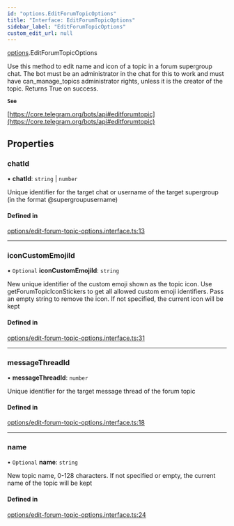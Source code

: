 ```yaml
---
id: "options.EditForumTopicOptions"
title: "Interface: EditForumTopicOptions"
sidebar_label: "EditForumTopicOptions"
custom_edit_url: null
---
```


[options](../modules/options.md).EditForumTopicOptions

Use this method to edit name and icon of a topic in a forum supergroup chat. The
bot must be an administrator in the chat for this to work and must have
can_manage_topics administrator rights, unless it is the creator of the topic.
Returns True on success.

**`See`**

[https://core.telegram.org/bots/api#editforumtopic](https://core.telegram.org/bots/api#editforumtopic)

## Properties

### chatId

• **chatId**: `string` \| `number`

Unique identifier for the target chat or username of the target supergroup (in
the format @supergroupusername)

#### Defined in

[options/edit-forum-topic-options.interface.ts:13](https://github.com/DeityLamb/telegramjs/blob/32b4cca/packages/common/lib/interfaces/options/edit-forum-topic-options.interface.ts#L13)

___

### iconCustomEmojiId

• `Optional` **iconCustomEmojiId**: `string`

New unique identifier of the custom emoji shown as the topic icon. Use
getForumTopicIconStickers to get all allowed custom emoji identifiers. Pass an
empty string to remove the icon. If not specified, the current icon will be kept

#### Defined in

[options/edit-forum-topic-options.interface.ts:31](https://github.com/DeityLamb/telegramjs/blob/32b4cca/packages/common/lib/interfaces/options/edit-forum-topic-options.interface.ts#L31)

___

### messageThreadId

• **messageThreadId**: `number`

Unique identifier for the target message thread of the forum topic

#### Defined in

[options/edit-forum-topic-options.interface.ts:18](https://github.com/DeityLamb/telegramjs/blob/32b4cca/packages/common/lib/interfaces/options/edit-forum-topic-options.interface.ts#L18)

___

### name

• `Optional` **name**: `string`

New topic name, 0-128 characters. If not specified or empty, the current name of
the topic will be kept

#### Defined in

[options/edit-forum-topic-options.interface.ts:24](https://github.com/DeityLamb/telegramjs/blob/32b4cca/packages/common/lib/interfaces/options/edit-forum-topic-options.interface.ts#L24)
